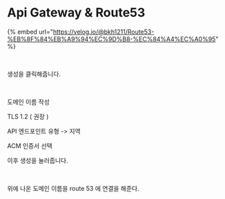 # Api Gateway & Route53

{% embed url="https://velog.io/@bkh1211/Route53-%EB%8F%84%EB%A9%94%EC%9D%B8-%EC%84%A4%EC%A0%95" %}

<figure><img src="../../.gitbook/assets/스크린샷 2024-01-02 오후 7.49.53.png" alt=""><figcaption></figcaption></figure>

생성을 클릭해줍니다.

<figure><img src="../../.gitbook/assets/스크린샷 2024-01-02 오후 7.50.46.png" alt=""><figcaption></figcaption></figure>

도메인 이름 작성

TLS 1.2 ( 권장 )

API 엔드포인트 유형 -> 지역

ACM 인증서 선택

이후 생성을 눌러줍니다.&#x20;

<figure><img src="../../.gitbook/assets/스크린샷 2024-01-02 오전 10.45.30.png" alt=""><figcaption></figcaption></figure>

위에 나온 도메인 이름을 route 53 에 연결을 해준다.



